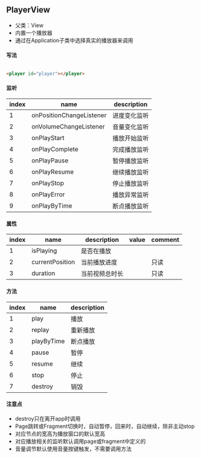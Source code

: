 ## PlayerView

* 父类：View
* 内置一个播放器
* 通过在Application子类中选择真实的播放器来调用

#### 写法

```html

<player id="player"></player>
```

#### 监听

| index | name                     | description |
|-------|--------------------------|-------------|
| 1     | onPositionChangeListener | 进度变化监听      |
| 2     | onVolumeChangeListener   | 音量变化监听      |
| 3     | onPlayStart              | 播放开始监听      |
| 4     | onPlayComplete           | 完成播放监听      |
| 5     | onPlayPause              | 暂停播放监听      |
| 6     | onPlayResume             | 继续播放监听      |
| 7     | onPlayStop               | 停止播放监听      |
| 8     | onPlayError              | 播放异常监听      |
| 9     | onPlayByTime             | 断点播放监听      |

#### 属性

| index | name            | description | value | comment |
|-------|-----------------|-------------|-------|---------|
| 1     | isPlaying       | 是否在播放       |       |         |
| 2     | currentPosition | 当前播放进度      |       | 只读      |
| 3     | duration        | 当前视频总时长     |       | 只读      |

#### 方法

| index | name       | description |
|-------|------------|-------------|
| 1     | play       | 播放          |
| 2     | replay     | 重新播放        |
| 3     | playByTime | 断点播放        |
| 4     | pause      | 暂停          |
| 5     | resume     | 继续          |
| 6     | stop       | 停止          |
| 7     | destroy    | 销毁          |


#### 注意点

* destroy只在离开app时调用
* Page跳转或Fragment切换时，自动暂停，回来时，自动继续，除非主动stop
* 对应节点的宽高为播放窗口的默认宽高
* 对应播放相关的监听默认调用page或fragment中定义的
* 音量调节默认使用音量按键触发，不需要调用方法
